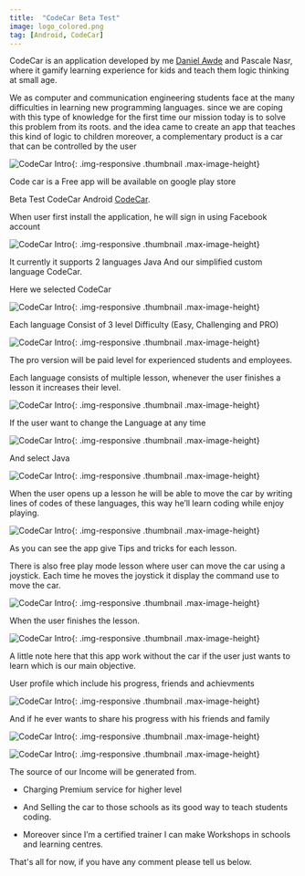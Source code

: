 ```yaml
---
title:  "CodeCar Beta Test"
image: logo_colored.png
tag: [Android, CodeCar]
---
```


CodeCar is an application developed by me [Daniel Awde](https://www.facebook.com/daniel.aoude) and Pascale Nasr, where it gamify learning experience for kids and teach them logic thinking at small age.

We as computer and communication engineering students face at the many difficulties in learning new programming languages. since we are coping with this type of knowledge for the first time our mission today is to solve this problem from its roots. and the idea came to create an app that teaches this kind of logic to children moreover, a complementary product is a car that can be controlled by the user

![CodeCar Intro](/images/introduction/1.png "CodeCar Intro"){: .img-responsive .thumbnail  .max-image-height}

Code car is a Free app will be available on google play store

Beta Test CodeCar Android [CodeCar](https://github.com/danielawde9/CodeCar).

When user first install the application, he will sign in using Facebook account

![CodeCar Intro](/images/introduction/5.png "CodeCar Intro"){: .img-responsive .thumbnail  .max-image-height}

It currently it supports 2 languages Java And our simplified custom language CodeCar.

Here we selected CodeCar

![CodeCar Intro](/images/introduction/3.png "CodeCar Intro"){: .img-responsive .thumbnail  .max-image-height}

Each language Consist of 3 level Difficulty (Easy, Challenging and PRO)

![CodeCar Intro](/images/introduction/4.png "CodeCar Intro"){: .img-responsive .thumbnail  .max-image-height}

The pro version will be paid level for experienced students and employees.

Each language consists of multiple lesson, whenever the user finishes a lesson it increases their level.

![CodeCar Intro](/images/introduction/7.png "CodeCar Intro"){: .img-responsive .thumbnail  .max-image-height}

If the user want to change the Language at any time

![CodeCar Intro](/images/introduction/8.png "CodeCar Intro"){: .img-responsive .thumbnail  .max-image-height}

And select Java

![CodeCar Intro](/images/introduction/9.png "CodeCar Intro"){: .img-responsive .thumbnail  .max-image-height}

When the user opens up a lesson he will be able to move the car by writing lines of codes of these languages, this way he’ll learn coding while enjoy playing.  

![CodeCar Intro](/images/introduction/18.png "CodeCar Intro"){: .img-responsive .thumbnail  .max-image-height}

As you can see the app give Tips and tricks for each lesson.

There is also free play mode lesson where user can move the car using a joystick. Each time he moves the joystick it display the command use to move the car.

![CodeCar Intro](/images/introduction/17.png "CodeCar Intro"){: .img-responsive .thumbnail  .max-image-height}

When the user finishes the lesson.

![CodeCar Intro](/images/introduction/19.png "CodeCar Intro"){: .img-responsive .thumbnail  .max-image-height}

A little note here that this app work without the car if the user just wants to learn which is our main objective.

User profile which include his progress, friends and achievments

![CodeCar Intro](/images/introduction/10.png "CodeCar Intro"){: .img-responsive .thumbnail  .max-image-height}

And if he ever wants to share his progress with his friends and family

![CodeCar Intro](/images/introduction/12.png "CodeCar Intro"){: .img-responsive .thumbnail  .max-image-height}

![CodeCar Intro](/images/introduction/13.png "CodeCar Intro"){: .img-responsive .thumbnail .max-image-height}


The source of our Income will be generated from.

* Charging Premium service for higher level 

* And Selling the car to those schools as its good way to teach students coding.

* Moreover since I’m a certified trainer I can make Workshops in schools and learning centres.


That's all for now, if you have any comment please tell us below.